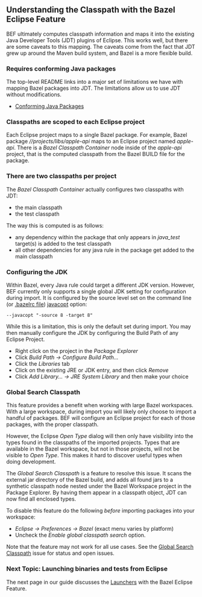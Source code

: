 ## Understanding the Classpath with the Bazel Eclipse Feature

BEF ultimately computes classpath information and maps it into the existing Java Developer Tools (JDT) plugins of Eclipse.
This works well, but there are some caveats to this mapping.
The caveats come from the fact that JDT grew up around the Maven build system, and Bazel is a more flexible build.

### Requires conforming Java packages

The top-level README links into a major set of limitations we have with mapping Bazel packages into JDT.
The limitations allow us to use JDT without modifications.

- [Conforming Java Packages](conforming_java_packages.md)

### Classpaths are scoped to each Eclipse project

Each Eclipse project maps to a single Bazel package.
For example, Bazel package *//projects/libs/apple-api* maps to an Eclipse project named *apple-api*.
There is a *Bazel Classpath Container* node inside of the *apple-api* project, that is the computed
  classpath from the Bazel BUILD file for the package.

### There are two classpaths per project

The *Bazel Classpath Container* actually configures two classpaths with JDT:
- the main classpath
- the test classpath

The way this is computed is as follows:

- any dependency within the package that only appears in *java_test* target(s) is added to the test classpath
- all other dependencies for any java rule in the package get added to the main classpath

### Configuring the JDK

Within Bazel, every Java rule could target a different JDK version.
However, BEF currently only supports a single global JDK setting for configuration during import.
It is configured by the source level set on the command line
  (or [.bazelrc file](https://docs.bazel.build/versions/master/guide.html#bazelrc-the-bazel-configuration-file))
  [javacopt](https://docs.bazel.build/versions/master/user-manual.html#flag--javacopt) option:

```
--javacopt "-source 8 -target 8"
```

While this is a limitation, this is only the default set during import.
You may then manually configure the JDK by configuring the Build Path of any Eclipse Project.

- Right click on the project in the *Package Explorer*
- Click *Build Path -> Configure Build Path...*
- Click the *Libraries* tab
- Click on the existing JRE or JDK entry, and then click *Remove*
- Click *Add Library... -> JRE System Library* and then make your choice

### Global Search Classpath

This feature provides a benefit when working with large Bazel workspaces.
With a large workspace, during import you will likely only choose to import a handful of packages.
BEF will configure an Eclipse project for each of those packages, with the proper classpath.

However, the Eclipse *Open Type* dialog will then only have visibility into the types found in the classpaths of the
  imported projects.
Types that are available in the Bazel workspace, but not in those projects, will not be visible to *Open Type*.
This makes it hard to discover useful types when doing development.

The *Global Search Classpath* is a feature to resolve this issue.
It scans the external jar directory of the Bazel build, and adds all found jars to a synthetic classpath node
  nested under the Bazel Workspace project in the Package Explorer.
By having them appear in a classpath object, JDT can now find all enclosed types.

To disable this feature do the following *before* importing packages into your workspace:  
- *Eclipse -> Preferences -> Bazel* (exact menu varies by platform)
- Uncheck the *Enable global classpath search* option.

Note that the feature may not work for all use cases.
See the [Global Search Classpath](https://github.com/salesforce/bazel-eclipse/issues/161) issue for status
  and open issues.

### Next Topic: Launching binaries and tests from Eclipse

The next page in our guide discusses the [Launchers](using_the_feature_launching.md) with the Bazel Eclipse Feature.
